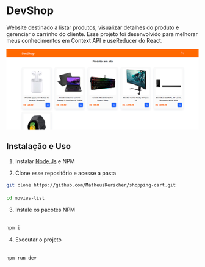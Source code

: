 # DevShop
Website destinado a listar produtos, visualizar detalhes do produto e gerenciar o carrinho do cliente. Esse projeto foi desenvolvido para melhorar meus conhecimentos em Context API e useReducer do React.

![Thumbnail](/thumbnail.png)

## Instalação e Uso

1. Instalar [Node.Js](https://nodejs.org/en) e NPM


2. Clone esse repositório e acesse a pasta

```sh
git clone https://github.com/MatheusKerscher/shopping-cart.git

cd movies-list
```

3. Instale os pacotes NPM

```sh

npm i

```

4. Executar o projeto

```sh

npm run dev

```
